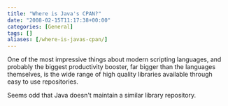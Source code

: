 ```yaml
---
title: "Where is Java's CPAN?"
date: "2008-02-15T11:17:38+00:00"
categories: [General]
tags: []
aliases: [/where-is-javas-cpan/]
---
```


One of the most impressive things about modern scripting languages, and probably the biggest productivity booster, far bigger than the languages themselves, is the wide range of high quality libraries available through easy to use repositories.

Seems odd that Java doesn't maintain a similar library repository.
